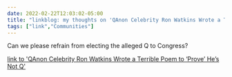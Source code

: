 ```yaml
---
date: 2022-02-22T12:03:02-05:00
title: "linkblog: my thoughts on 'QAnon Celebrity Ron Watkins Wrote a Terrible Poem to ‘Prove’ He’s Not Q'"
tags: ["link","Communities"]
---
```

Can we please refrain from electing the alleged Q to Congress?
 
[link to 'QAnon Celebrity Ron Watkins Wrote a Terrible Poem to ‘Prove’ He’s Not Q'](https://www.vice.com/en/article/jgmb7d/ron-watkins-q-drops)
